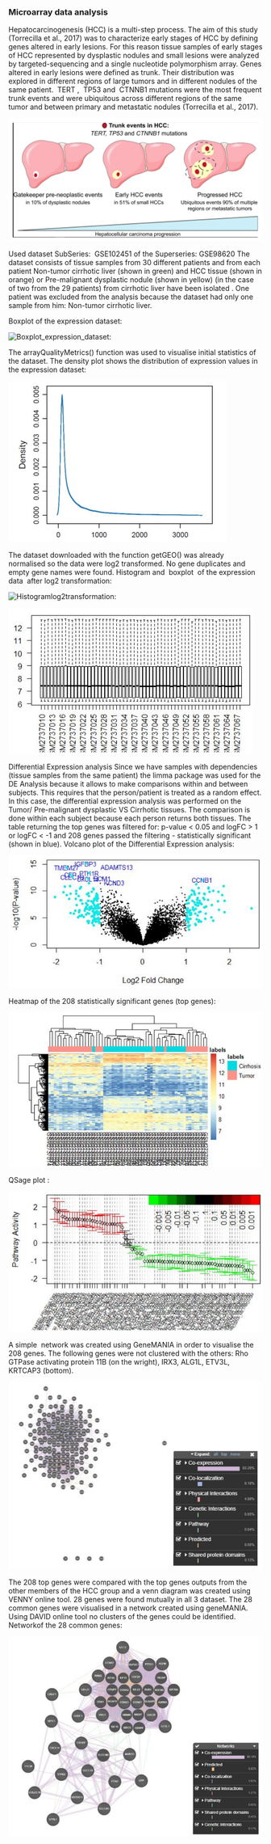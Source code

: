 ### Microarray data analysis

Hepatocarcinogenesis (HCC) is a multi-step process. The aim of this study (Torrecilla et al.,
2017) was to characterize early stages of HCC by defining genes altered in early lesions. For
this reason tissue samples of early stages of HCC represented by dysplastic nodules and small
lesions were analyzed by targeted-sequencing and a single nucleotide polymorphism array.
Genes altered in early lesions were defined as trunk. Their distribution was explored in different
regions of large tumors and in different nodules of the same patient. ​ TERT , ​ ​ TP53 and ​ CTNNB1
mutations were the most frequent trunk events and were ubiquitous across different regions of
the same tumor and between primary and metastatic nodules (Torrecilla et al., 2017).

![Hepatocarcinogenesis_progression:](https://github.com/ourtheol/microarray_analysis_study/blob/main/Pictures/Hepatocarcinogenesis_progression.png)

Used dataset
SubSeries: ​ GSE102451​ of the Superseries: GSE98620
The dataset consists of tissue samples from 30 different patients and from each patient
Non-tumor cirrhotic liver (shown in green) and HCC tissue (shown in orange) or Pre-malignant
dysplastic nodule (shown in yellow) (in the case of two from the 29 patients) from cirrhotic liver
have been isolated . One patient was excluded from the analysis because the dataset had only
one sample from him: Non-tumor cirrhotic liver.


Boxplot​ of the expression dataset:

![Boxplot_expression_dataset:](https://github.com/ourtheol/microarray_analysis_study/blob/main/Pictures/Boxplot%E2%80%8B_expression_dataset.png)


The arrayQualityMetrics() function was used to visualise initial statistics of the dataset. The
density plot​ shows the distribution of expression values in the expression dataset:

![density_plot:](https://github.com/ourtheol/microarray_analysis_study/blob/main/Pictures/density_plot.png)


The dataset downloaded with the function getGEO() was already normalised so the data were
log2 transformed. No gene duplicates and empty gene names were found.
Histogram​ and ​ boxplot ​ of the expression data​ ​ after log2 transformation:

![Histogramlog2transformation:](https://github.com/ourtheol/microarray_analysis_study/blob/main/Pictures/Histogram%E2%80%8B_log2transformation.png)

![Boxplotlog2transformation:](https://github.com/ourtheol/microarray_analysis_study/blob/main/Pictures/boxplotlog2_transformation.png)

Differential Expression analysis
Since we have samples with dependencies (tissue samples from the same patient) the limma
package was used for the DE Analysis because it allows to make comparisons within and
between subjects. This requires that the person/patient is treated as a random effect. In this
case, the differential expression analysis was performed on the Tumor/ Pre-malignant dysplastic
VS Cirrhotic tissues. The comparison is done within each subject because each person returns
both tissues.
The table returning the top genes was filtered for: p-value < 0.05 and logFC > 1 or logFC < -1
and 208 genes passed the filtering - statistically significant (shown in blue).
Volcano plot​ of the Differential Expression analysis:

![volcanoplot:](https://github.com/ourtheol/microarray_analysis_study/blob/main/Pictures/Volcano_plot.png)



Heatmap​ of the 208 statistically significant genes (top genes):

![heatmap:](https://github.com/ourtheol/microarray_analysis_study/blob/main/Pictures/Heatmap.png)

QSage plot​ :

![QSage_plot:](https://github.com/ourtheol/microarray_analysis_study/blob/main/Pictures/QSage_plot.png)


A simple ​ network was created using GeneMANIA in order to visualise the 208 genes. The
following genes were not clustered with the others: Rho GTPase activating protein 11B (on the
wright), IRX3, ALG1L, ETV3L, KRTCAP3 (bottom).

![network:](https://github.com/ourtheol/microarray_analysis_study/blob/main/Pictures/network.png)

The 208 top genes were compared with the top genes outputs from the other members of the
HCC group and a venn diagram was created using VENNY online tool. 28 genes were found
mutually in all 3 dataset. The 28 common genes were visualised in a network created using
geneMANIA. Using DAVID online tool no clusters of the genes could be identified.
Network​ of the 28 common genes:

![network_28:](https://github.com/ourtheol/microarray_analysis_study/blob/main/Pictures/network_28.png)




